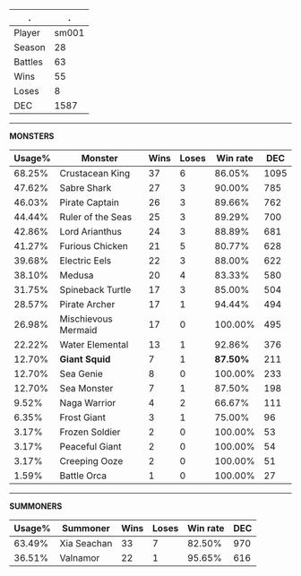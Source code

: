 .|.
|-|-
Player|sm001
Season|28
Battles|63
Wins|55
Loses|8
DEC|1587

---
**MONSTERS**

Usage%|Monster|Wins|Loses|Win rate|DEC|
-|-|-|-|-|-|
68.25%|Crustacean King|37|6|86.05%|1095|
47.62%|Sabre Shark|27|3|90.00%|785|
46.03%|Pirate Captain|26|3|89.66%|762|
44.44%|Ruler of the Seas|25|3|89.29%|700|
42.86%|Lord Arianthus|24|3|88.89%|681|
41.27%|Furious Chicken|21|5|80.77%|628|
39.68%|Electric Eels|22|3|88.00%|622|
38.10%|Medusa|20|4|83.33%|580|
31.75%|Spineback Turtle|17|3|85.00%|504|
28.57%|Pirate Archer|17|1|94.44%|494|
26.98%|Mischievous Mermaid|17|0|100.00%|495|
22.22%|Water Elemental|13|1|92.86%|376|
12.70%|**Giant Squid**|7|1|**87.50%**|211|
12.70%|Sea Genie|8|0|100.00%|233|
12.70%|Sea Monster|7|1|87.50%|198|
9.52%|Naga Warrior|4|2|66.67%|111|
6.35%|Frost Giant|3|1|75.00%|96|
3.17%|Frozen Soldier|2|0|100.00%|53|
3.17%|Peaceful Giant|2|0|100.00%|54|
3.17%|Creeping Ooze|2|0|100.00%|51|
1.59%|Battle Orca|1|0|100.00%|27|

---
**SUMMONERS**

Usage%|Summoner|Wins|Loses|Win rate|DEC|
-|-|-|-|-|-|
63.49%|Xia Seachan|33|7|82.50%|970|
36.51%|Valnamor|22|1|95.65%|616|
